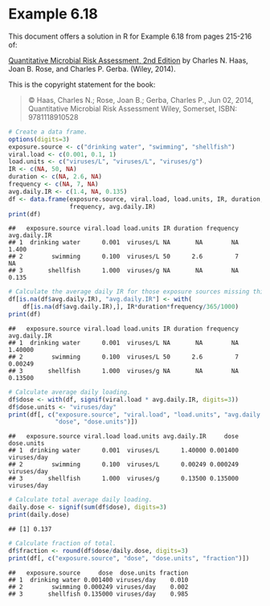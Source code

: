 # Example 6.18

This document offers a solution in R for Example 6.18 from pages 215-216 of:

[Quantitative Microbial Risk Assessment, 2nd Edition](http://www.wiley.com/WileyCDA/WileyTitle/productCd-1118145291,subjectCd-CH20.html) 
by Charles N. Haas, Joan B. Rose, and Charles P. Gerba. (Wiley, 2014).

This is the copyright statement for the book:

> © Haas, Charles N.; Rose, Joan B.; Gerba, Charles P., Jun 02, 2014, 
> Quantitative Microbial Risk Assessment Wiley, Somerset, ISBN: 9781118910528


```r
# Create a data frame.
options(digits=3)
exposure.source <- c("drinking water", "swimming", "shellfish")
viral.load <- c(0.001, 0.1, 1)
load.units <- c("viruses/L", "viruses/L", "viruses/g")
IR <- c(NA, 50, NA)
duration <- c(NA, 2.6, NA)
frequency <- c(NA, 7, NA)
avg.daily.IR <- c(1.4, NA, 0.135)
df <- data.frame(exposure.source, viral.load, load.units, IR, duration, 
                 frequency, avg.daily.IR)
print(df)
```

```
##   exposure.source viral.load load.units IR duration frequency avg.daily.IR
## 1  drinking water      0.001  viruses/L NA       NA        NA        1.400
## 2        swimming      0.100  viruses/L 50      2.6         7           NA
## 3       shellfish      1.000  viruses/g NA       NA        NA        0.135
```

```r
# Calculate the average daily IR for those exposure sources missing this value.
df[is.na(df$avg.daily.IR), "avg.daily.IR"] <- with(
    df[is.na(df$avg.daily.IR),], IR*duration*frequency/365/1000)
print(df)
```

```
##   exposure.source viral.load load.units IR duration frequency avg.daily.IR
## 1  drinking water      0.001  viruses/L NA       NA        NA      1.40000
## 2        swimming      0.100  viruses/L 50      2.6         7      0.00249
## 3       shellfish      1.000  viruses/g NA       NA        NA      0.13500
```

```r
# Calculate average daily loading.
df$dose <- with(df, signif(viral.load * avg.daily.IR, digits=3))
df$dose.units <- "viruses/day"
print(df[, c("exposure.source", "viral.load", "load.units", "avg.daily.IR", 
             "dose", "dose.units")])
```

```
##   exposure.source viral.load load.units avg.daily.IR     dose  dose.units
## 1  drinking water      0.001  viruses/L      1.40000 0.001400 viruses/day
## 2        swimming      0.100  viruses/L      0.00249 0.000249 viruses/day
## 3       shellfish      1.000  viruses/g      0.13500 0.135000 viruses/day
```

```r
# Calculate total average daily loading.
daily.dose <- signif(sum(df$dose), digits=3)
print(daily.dose)
```

```
## [1] 0.137
```

```r
# Calculate fraction of total.
df$fraction <- round(df$dose/daily.dose, digits=3)
print(df[, c("exposure.source", "dose", "dose.units", "fraction")])
```

```
##   exposure.source     dose  dose.units fraction
## 1  drinking water 0.001400 viruses/day    0.010
## 2        swimming 0.000249 viruses/day    0.002
## 3       shellfish 0.135000 viruses/day    0.985
```
